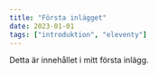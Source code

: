 ```yaml
---
title: "Första inlägget"
date: 2023-01-01
tags: ["introduktion", "eleventy"]
---
```


Detta är innehållet i mitt första inlägg.